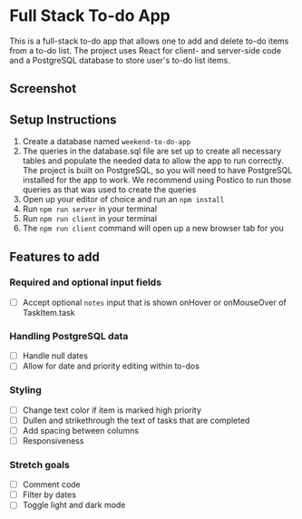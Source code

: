 # Full Stack To-do App

This is a full-stack to-do app that allows one to add and delete to-do items from a to-do list. The project uses React for client- and server-side code and a PostgreSQL database to store user's to-do list items.

## Screenshot


## Setup Instructions

1. Create a database named ```weekend-to-do-app```
2. The queries in the database.sql file are set up to create all necessary tables and populate the needed data to allow the app to run correctly. The project is built on PostgreSQL, so you will need to have PostgreSQL installed for the app to work. We recommend using Postico to run those queries as that was used to create the queries
3. Open up your editor of choice and run an ```npm install```
4. Run ```npm run server``` in your terminal
5. Run ```npm run client``` in your terminal
6. The ```npm run client``` command will open up a new browser tab for you

## Features to add

### Required and optional input fields
- [ ] Accept optional `notes` input that is shown onHover or onMouseOver of TaskItem.task

### Handling PostgreSQL data
- [ ] Handle null dates
- [ ] Allow for date and priority editing within to-dos

### Styling
- [ ] Change text color if item is marked high priority
- [ ] Dullen and strikethrough the text of tasks that are completed
- [ ] Add spacing between columns
- [ ] Responsiveness

### Stretch goals
- [ ] Comment code
- [ ] Filter by dates
- [ ] Toggle light and dark mode